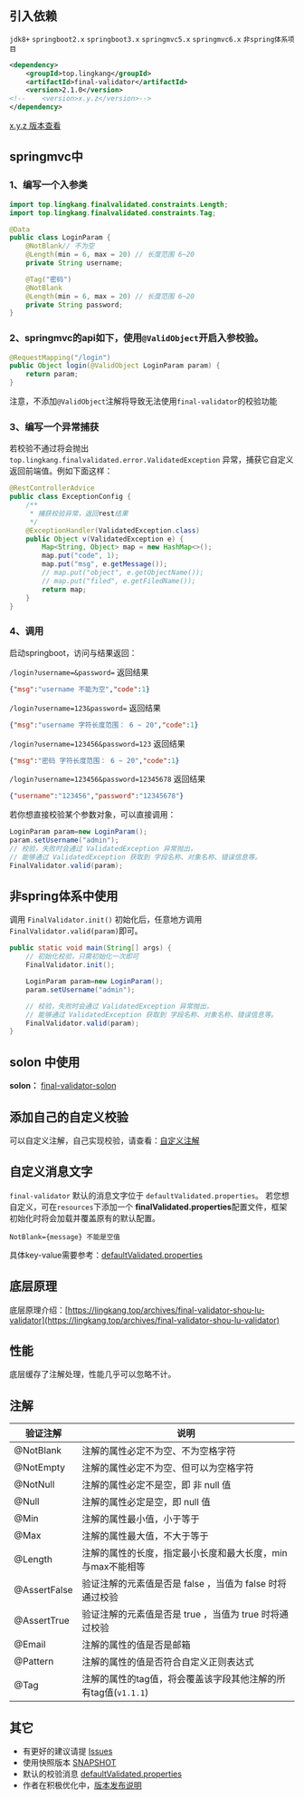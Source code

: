 ## 引入依赖

`jdk8+`  `springboot2.x`  `springboot3.x`   `springmvc5.x` `springmvc6.x` `非spring体系项目`

```xml
<dependency>
    <groupId>top.lingkang</groupId>
    <artifactId>final-validator</artifactId>
    <version>2.1.0</version>
<!--    <version>x.y.z</version>-->
</dependency>
```
[x.y.z 版本查看](https://mvnrepository.com/artifact/top.lingkang/final-validator)
## springmvc中

### 1、编写一个入参类

```java
import top.lingkang.finalvalidated.constraints.Length;
import top.lingkang.finalvalidated.constraints.Tag;

@Data
public class LoginParam {
    @NotBlank// 不为空
    @Length(min = 6, max = 20) // 长度范围 6~20
    private String username;

    @Tag("密码")
    @NotBlank
    @Length(min = 6, max = 20) // 长度范围 6~20
    private String password;
}
```

### 2、springmvc的api如下，使用`@ValidObject`开启入参校验。
```java
@RequestMapping("/login")
public Object login(@ValidObject LoginParam param) {
    return param;
}
```
注意，不添加`@ValidObject`注解将导致无法使用`final-validator`的校验功能

### 3、编写一个异常捕获
若校验不通过将会抛出 `top.lingkang.finalvalidated.error.ValidatedException` 异常，捕获它自定义返回前端值。例如下面这样：
```java
@RestControllerAdvice
public class ExceptionConfig {
    /**
     * 捕获校验异常，返回rest结果
     */
    @ExceptionHandler(ValidatedException.class)
    public Object v(ValidatedException e) {
        Map<String, Object> map = new HashMap<>();
        map.put("code", 1);
        map.put("msg", e.getMessage());
        // map.put("object", e.getObjectName());
        // map.put("filed", e.getFiledName());
        return map;
    }
}
```

### 4、调用
启动springboot，访问与结果返回：

`/login?username=&password=`
返回结果
```json
{"msg":"username 不能为空","code":1}
```

`/login?username=123&password=`
返回结果
```json
{"msg":"username 字符长度范围： 6 ~ 20","code":1}
```

`/login?username=123456&password=123`
返回结果
```json
{"msg":"密码 字符长度范围： 6 ~ 20","code":1}
```

`/login?username=123456&password=12345678`
返回结果
```json
{"username":"123456","password":"12345678"}
```

若你想直接校验某个参数对象，可以直接调用：
```java
LoginParam param=new LoginParam();
param.setUsername("admin");
// 校验，失败时会通过 ValidatedException 异常抛出，
// 能够通过 ValidatedException 获取到 字段名称、对象名称、错误信息等。
FinalValidator.valid(param);
```


## 非spring体系中使用
调用 `FinalValidator.init()` 初始化后，任意地方调用`FinalValidator.valid(param)`即可。
```java
public static void main(String[] args) {
    // 初始化校验，只需初始化一次即可
    FinalValidator.init();

    LoginParam param=new LoginParam();
    param.setUsername("admin");

    // 校验，失败时会通过 ValidatedException 异常抛出，
    // 能够通过 ValidatedException 获取到 字段名称、对象名称、错误信息等。
    FinalValidator.valid(param);
}
```

## solon 中使用

**solon：** [final-validator-solon](https://gitee.com/lingkang_top/final-validator/tree/master/final-validator-solon)


## 添加自己的自定义校验

可以自定义注解，自己实现校验，请查看：[自定义注解](https://gitee.com/lingkang_top/final-validator/blob/master/doc/02.%E8%87%AA%E5%AE%9A%E4%B9%89%E6%B3%A8%E8%A7%A3%E5%A4%84%E7%90%86.md)

## 自定义消息文字
`final-validator` 默认的消息文字位于 `defaultValidated.properties`。
若您想自定义，可在`resources`下添加一个 **finalValidated.properties**配置文件，框架初始化时将会加载并覆盖原有的默认配置。
```properties
NotBlank={message} 不能是空值
```
具体key-value需要参考：[defaultValidated.properties](https://gitee.com/lingkang_top/final-validator/blob/master/final-validator/src/main/resources/defaultValidated.properties)

## 底层原理

底层原理介绍：[https://lingkang.top/archives/final-validator-shou-lu-validator](https://lingkang.top/archives/final-validator-shou-lu-validator)

## 性能

底层缓存了注解处理，性能几乎可以忽略不计。

## 注解

| 验证注解         | 说明                                  |
|--------------|-------------------------------------|
| @NotBlank    | 注解的属性必定不为空、不为空格字符                   |
| @NotEmpty    | 注解的属性必定不为空、但可以为空格字符                 |
| @NotNull     | 注解的属性必定不是空，即 非 null 值               |
| @Null        | 注解的属性必定是空，即 null 值                  |
| @Min         | 注解的属性最小值，小于等于                       |
| @Max         | 注解的属性最大值，不大于等于                      |
| @Length      | 注解的属性的长度，指定最小长度和最大长度，min与max不能相等    |
| @AssertFalse | 验证注解的元素值是否是 false ，当值为 false 时将通过校验 |
| @AssertTrue  | 验证注解的元素值是否是 true ，当值为 true 时将通过校验   |
| @Email       | 注解的属性的值是否是邮箱                        |
| @Pattern     | 注解的属性的值是否符合自定义正则表达式                 |
| @Tag         | 注解的属性的tag值，将会覆盖该字段其他注解的所有tag值(`v1.1.1`)     |

## 其它

* 有更好的建议请提 [Issues](https://gitee.com/lingkang_top/final-validator/issues)
* 使用快照版本 [SNAPSHOT](https://gitee.com/lingkang_top/final-validator/blob/master/doc/03.%E4%BD%BF%E7%94%A8%E5%BF%AB%E7%85%A7%E7%89%88%E6%9C%AC.md)
* 默认的校验消息 [defaultValidated.properties](https://gitee.com/lingkang_top/final-validator/blob/master/final-validator/src/main/resources/defaultValidated.properties)
* 作者在积极优化中，[版本发布说明](https://gitee.com/lingkang_top/final-validator/blob/master/doc/99.%E5%8F%91%E7%89%88.md)